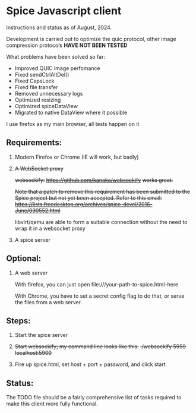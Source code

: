 # Spice Javascript client

Instructions and status as of August, 2024.

Development is carried out to optimize the quic protocol, other image compression protocols **HAVE NOT BEEN TESTED**

What problems have been solved so far:

* Improved QUIC image perfomance
* Fixed sendCtrlAltDel()
* Fixed CapsLock
* Fixed file transfer
* Removed unnecessary logs
* Optimized resizing
* Optimized spiceDataView
* Migrated to native DataView where it possible

I use firefox as my main browser, all tests happen on it

## Requirements:

  1.  Modern Firefox or Chrome (IE will work, but badly)

  2.  ~~A WebSocket proxy~~

      ~~websockify:~~
        ~~https://github.com/kanaka/websockify~~
      ~~works great.~~

      ~~Note that a patch to remove this requirement has been submitted
      to the Spice project but not yet been accepted.  Refer to this email:
      https://lists.freedesktop.org/archives/spice-devel/2016-June/030552.html~~

      libvirt/qemu are able to form a suitable connection without the need to wrap it in a websocket proxy

  4.  A spice server


## Optional:
  1.  A web server

      With firefox, you can just open file:///your-path-to-spice.html-here

      With Chrome, you have to set a secret config flag to do that, or
      serve the files from a web server.


## Steps:

  1.  Start the spice server

  2.  ~~Start websockify; my command line looks like this:~~
       ~~./websockify 5959 localhost:5900~~

  3.  Fire up spice.html, set host + port + password, and click start


## Status:

  The TODO file should be a fairly comprehensive list of tasks
  required to make this client more fully functional.
